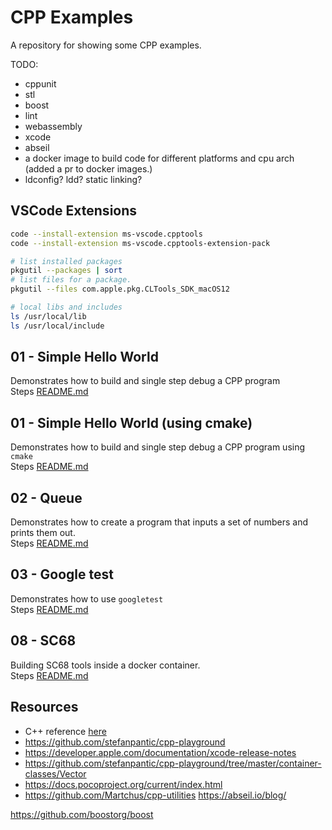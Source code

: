 # CPP Examples

A repository for showing some CPP examples.

TODO:

* cppunit
* stl
* boost
* lint
* webassembly
* xcode
* abseil
* a docker image to build code for different platforms and cpu arch (added a pr to docker images.)
* ldconfig? ldd? static linking?

## VSCode Extensions

```sh
code --install-extension ms-vscode.cpptools
code --install-extension ms-vscode.cpptools-extension-pack
```

```sh
# list installed packages
pkgutil --packages | sort     
# list files for a package.
pkgutil --files com.apple.pkg.CLTools_SDK_macOS12

# local libs and includes
ls /usr/local/lib  
ls /usr/local/include 
```

## 01 - Simple Hello World

Demonstrates how to build and single step debug a CPP program  
Steps [README.md](./01_helloworld_make/README.md)  

## 01 - Simple Hello World (using cmake)

Demonstrates how to build and single step debug a CPP program using `cmake`  
Steps [README.md](./01_helloworld_cmake/README.md)  

## 02 - Queue

Demonstrates how to create a program that inputs a set of numbers and prints them out.  
Steps [README.md](./02_queue/README.md)  

## 03 - Google test

Demonstrates how to use `googletest`  
Steps [README.md](./03_googletest_unittesting/README.md)  

## 08 - SC68

Building SC68 tools inside a docker container.  
Steps [README.md](./08_sc68/README.md)  

## Resources

* C++ reference [here](https://en.cppreference.com/w/)
* https://github.com/stefanpantic/cpp-playground
* https://developer.apple.com/documentation/xcode-release-notes
* https://github.com/stefanpantic/cpp-playground/tree/master/container-classes/Vector
* https://docs.pocoproject.org/current/index.html
* https://github.com/Martchus/cpp-utilities
https://abseil.io/blog/

https://github.com/boostorg/boost
